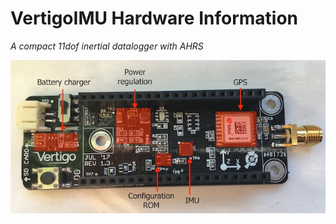 # VertigoIMU Hardware Information

_A compact 11dof inertial datalogger with AHRS_

![Sensor board detail](sensor-components.jpg)
